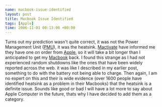 ```yaml
--- 
name: macbook-issue-identified 
layout: post 
title: Macbook Issue Identified 
tags: [Apple]
time: 2006-11-01 00:13:00 +00:00 
--- 
```


Turns out my prediction wasn't quite correct, it was not the Power Management
Unit ([PMU][]), it was the heatsink. [Mactivate][] have informed me they have
one on order from [Apple][], so it will take a bit longer than I anticipated
to get my [Macbook][] back. I found this strange as I had not experienced
random shutdowns like the ones that have been widely reported across the web.
it was like I described in my earlier post, something to do with the battery
not being able to charge. Then again, I am no expert on this and their is wide
evidence (over 1600 people have identified heatsink as a problem in their
Macbooks) that the heatsink is a definite issue. Sounds like good or bad I
will have a lot more to say about Apple Computer in the future, thats why I
have decided to add them as a category.

[PMU]: http://docs.info.apple.com/article.html?artnum=303319
[Mactivate]: http://www.mactivate.ie/
[Apple]: http://www.apple.ie/
[Macbook]: http://www.apple.com/macbook/macbook.html
